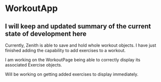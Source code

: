 # WorkoutApp
## I will keep and updated summary of the current state of development here

Currently, Zenith is able to save and hold whole workout objects. I have just finished adding the capability to add exercises to a workout.

I am working on the WorkoutPage being able to correctly display its associated Exercise objects.

Will be working on getting added exercises to display immediately.
